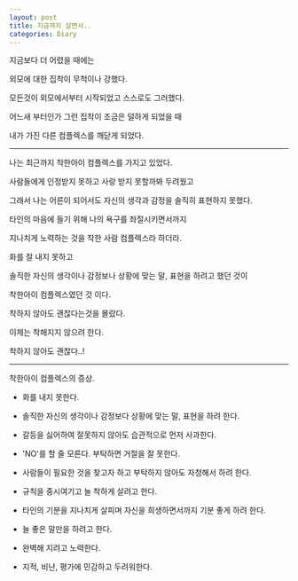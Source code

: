 ```yaml
---
layout: post
title: 지금까지 살면서..
categories: Diary
---
```


지금보다 더 어렸을 때에는 

외모에 대한 집착이 무척이나 강했다.

모든것이 외모에서부터 시작되었고 스스로도 그러했다.

어느새 부터인가 그런 집착이 조금은 덜하게 되었을 때

내가 가진 다른 컴플렉스를 깨닫게 되었다.

----

나는 최근까지 착한아이 컴플렉스를 가지고 있었다. 

사람들에게 인정받지 못하고 사랑 받지 못할까봐 두려웠고

그래서 나는 어른이 되어서도 자신의 생각과 감정을 솔직히 표현하지 못했다.

타인의 마음에 들기 위해 나의 욕구를 좌절시키면서까지

지나치게 노력하는 것을 착한 사람 컴플렉스라 하더라.

화를 잘 내지 못하고

솔직한 자신의 생각이나 감정보나 상황에 맞는 말, 표현을 하려고 했던 것이 

착한아이 컴플렉스였던 것 이다.

착하지 않아도 괜찮다는것을 몰랐다.

이제는 착해지지 않으려 한다.

착하지 않아도 괜찮다..!

----

착한아이 컴플렉스의 증상.

- 화를 내지 못한다.

- 솔직한 자신의 생각이나 감정보다 상황에 맞는 말, 표현을 하려 한다.

- 갈등을 싫어하여 잘못하지 않아도 습관적으로 먼저 사과한다.

- 'NO'를 할 줄 모른다. 부탁하면 거절을 잘 못한다.

- 사람들이 필요한 것을 찾고자 하고 부탁하지 않아도 자청해서 하려 한다.

- 규칙을 중시여기고 늘 착하게 살려고 한다.

- 타인의 기분을 지나치게 살피며 자신을 희생하면서까지 기분 좋게 하려 한다.

- 늘 좋은 말만을 하려고 한다.

- 완벽해 지려고 노력한다. 

- 지적, 비난, 평가에 민감하고 두려워한다.